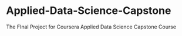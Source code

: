 # Applied-Data-Science-Capstone
The FInal Project for Coursera Applied Data Science Capstone Course
